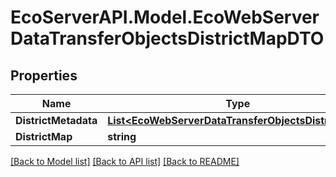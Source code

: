 # EcoServerAPI.Model.EcoWebServerDataTransferObjectsDistrictMapDTO
## Properties

Name | Type | Description | Notes
------------ | ------------- | ------------- | -------------
**DistrictMetadata** | [**List&lt;EcoWebServerDataTransferObjectsDistrictDTO&gt;**](EcoWebServerDataTransferObjectsDistrictDTO.md) |  | [optional] 
**DistrictMap** | **string** |  | [optional] 

[[Back to Model list]](../README.md#documentation-for-models) [[Back to API list]](../README.md#documentation-for-api-endpoints) [[Back to README]](../README.md)

